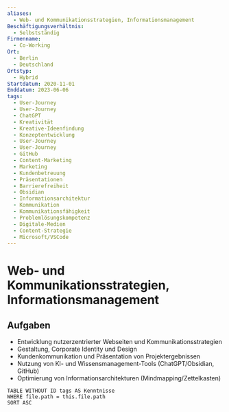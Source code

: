 ```yaml
---
aliases:
  - Web- und Kommunikationsstrategien, Informationsmanagement
Beschäftigungsverhältnis:
  - Selbstständig
Firmenname:
  - Co-Working
Ort:
  - Berlin
  - Deutschland
Ortstyp:
  - Hybrid
Startdatum: 2020-11-01
Enddatum: 2023-06-06
tags:
  - User-Journey
  - User-Journey
  - ChatGPT
  - Kreativität
  - Kreative-Ideenfindung
  - Konzeptentwicklung
  - User-Journey
  - User-Journey
  - GitHub
  - Content-Marketing
  - Marketing
  - Kundenbetreuung
  - Präsentationen
  - Barrierefreiheit
  - Obsidian
  - Informationsarchitektur
  - Kommunikation
  - Kommunikationsfähigkeit
  - Problemlösungskompetenz
  - Digitale-Medien
  - Content-Strategie
  - Microsoft/VSCode
---
```


# Web- und Kommunikationsstrategien, Informationsmanagement

## Aufgaben

- Entwicklung nutzerzentrierter Webseiten und Kommunikationsstrategien
- Gestaltung, Corporate Identity und Design
- Kundenkommunikation und Präsentation von Projektergebnissen
- Nutzung von KI- und Wissensmanagement-Tools (ChatGPT/Obsidian, GitHub)
- Optimierung von Informationsarchitekturen (Mindmapping/Zettelkasten)

```dataview
TABLE WITHOUT ID tags AS Kenntnisse
WHERE file.path = this.file.path
SORT ASC
```